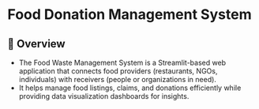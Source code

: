 # Food Donation Management System
## 📌 Overview
- The Food Waste Management System is a Streamlit-based web application that connects food providers (restaurants, NGOs, individuals) with receivers (people or organizations in need). 
- It helps manage food listings, claims, and donations efficiently while providing data visualization dashboards for insights.
